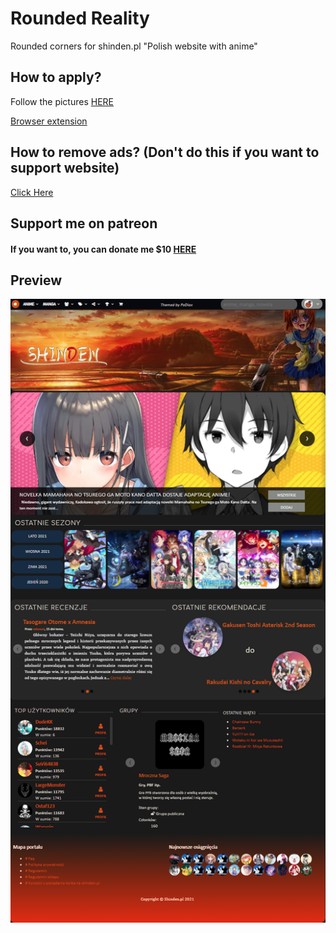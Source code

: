 # Rounded Reality
Rounded corners for shinden.pl "Polish website with anime"

## How to apply?
  Follow the pictures [HERE](https://github.com/PoDiax/Shinden-Rounded-Reality/tree/main/How%20to%20apply)
  
  [Browser extension](https://github.com/PoDiax/Shinden-Rounded-Reality/blob/main/How%20to%20apply/browser%20extension.md)

## How to remove ads? (Don't do this if you want to support website)
  [Click Here](https://github.com/PoDiax/Shinden-Rounded-Reality/blob/main/How%20to%20apply/Remove%20ADS.md)


## Support me on patreon
  #### If you want to, you can donate me $10 [HERE](https://www.patreon.com/PoDiax)

## Preview

![alt text](https://raw.githubusercontent.com/PoDiax/Rounded-Reality/main/ScreenShots/EntireWebsite.png)


